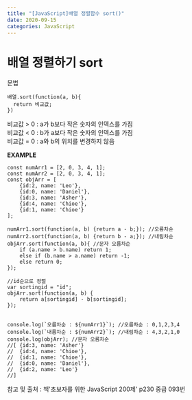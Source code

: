 ```yaml
---
title: "[JavaScript]배열 정렬함수 sort()"
date: 2020-09-15
categories: JavaScript
---
```


배열 정렬하기 sort
=================

문법
```
배열.sort(function(a, b){
  return 비교값;
})
```
비교값 > 0 : a가 b보다 작은 숫자의 인덱스를 가짐<br>
비교값 < 0 : b가 a보다 작은 숫자의 인덱스를 가짐<br>
비교값 = 0 : a와 b의 위치를 변경하지 않음<br>

**EXAMPLE**
```
const numArr1 = [2, 0, 3, 4, 1];
const numArr2 = [2, 0, 3, 4, 1];
const objArr = [
    {id:2, name: 'Leo'},
    {id:0, name: 'Daniel'},
    {id:3, name: 'Asher'},
    {id:4, name: 'Chioe'},
    {id:1, name: 'Chioe'}
];

numArr1.sort(function(a, b) {return a - b;}); //오름차순 
numArr2.sort(function(a, b) {return b - a;}); //내림차순
objArr.sort(function(a, b){ //문자 오름차순
    if (a.name > b.name) return 1;
    else if (b.name > a.name) return -1;
    else return 0;
});

//id순으로 정렬
var sortingid = "id";
objArr.sort(function(a, b) {
    return a[sortingid] - b[sortingid];
}); 


console.log(`오름차순 : ${numArr1}`); //오름차순 : 0,1,2,3,4
console.log(`내름차순 : ${numArr2}`); //내림차순 : 4,3,2,1,0
console.log(objArr); //문자 오름차순
//[ {id:3, name: 'Asher'}
//  {id:4, name: 'Chioe'},
//  {id:1, name: 'Chioe'},
//  {id:0, name: 'Daniel'},
//  {id:2, name: 'Leo'}
//]
```

참고 및 출처 : 책'초보자를 위한 JavaScript 200제' p230 중급 093번

